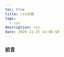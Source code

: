 ```yaml
---
toc: true
title: css动画
tags:
  - css
description: css
date: 2020-11-25 14:08:58
---
```


### 前言

<!--more-->

